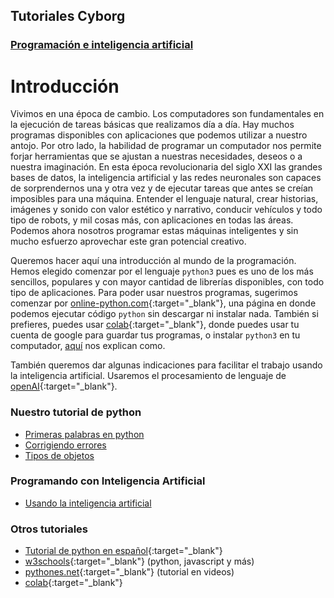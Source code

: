 ## Tutoriales Cyborg
### [Programación e inteligencia artificial](home.html) 

# Introducción
Vivimos en una época de cambio. Los computadores son fundamentales en la ejecución de tareas básicas que realizamos día a día.  Hay muchos programas disponibles con aplicaciones que podemos utilizar a nuestro antojo. Por otro lado, la habilidad de programar un computador nos permite forjar herramientas que se ajustan a nuestras necesidades, deseos o a nuestra imaginación. En esta época revolucionaria del siglo XXI las grandes bases de datos, la inteligencia artificial y las redes neuronales son capaces de sorprendernos una y otra vez y de ejecutar tareas que antes se creían imposibles para una máquina. Entender el  lenguaje natural, crear historias, imágenes y sonido con valor estético y narrativo, conducir vehículos y todo tipo de robots, y mil cosas más, con aplicaciones en todas las áreas. Podemos ahora nosotros programar estas máquinas inteligentes y sin mucho esfuerzo aprovechar este gran potencial creativo.

Queremos hacer aquí una introducción al mundo de la programación. Hemos elegido comenzar por el lenguaje `python3` pues es uno de los más sencillos, populares y con mayor cantidad de librerías disponibles, con todo tipo de aplicaciones. Para poder usar nuestros programas, sugerimos comenzar por [online-python.com](https://www.online-python.com/){:target="_blank"}, una página en donde podemos ejecutar código `python` sin descargar ni instalar nada. También si prefieres, puedes usar [colab](https://colab.research.google.com/){:target="_blank"}, donde puedes usar tu cuenta de google para guardar tus programas, o instalar `python3` en tu computador, [aquí](https://docs.python.org/es/3/tutorial/interpreter.html) nos explican como. 

También queremos dar algunas indicaciones para facilitar el trabajo usando la inteligencia artificial.  Usaremos el procesamiento de lenguaje de [openAI](https://openai.com/api){:target="_blank"}.


### Nuestro tutorial de python
- [Primeras palabras en python](primerasPalabras.html)
- [Corrigiendo errores](corrigiendoErrores.html)
- [Tipos de objetos](tiposdeObjetos.html)

### Programando con Inteligencia Artificial
- [Usando la inteligencia artificial](usandoAI.html)

### Otros tutoriales
- [Tutorial de python en español](https://docs.python.org/es/3/tutorial/){:target="_blank"}
- [w3schools](https://www.w3schools.com/python/default.asp){:target="_blank"} (python, javascript y más)
- [pythones.net](https://pythones.net/){:target="_blank"} (tutorial en videos)
- [colab](https://colab.research.google.com/){:target="_blank"}